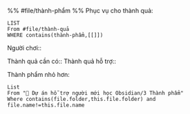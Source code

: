 %%
#file/thành-phẩm
%%
Phục vụ cho thành quả:
```dataview
LIST
From #file/thành-quả
WHERE contains(thành-phẩm,[[]])
```
Người chơi::

Thành quả cần có::
Thành quả hỗ trợ::

Thành phẩm nhỏ hơn:
```dataview
List 
From "📐 Dự án hỗ trợ người mới học Obsidian/3 Thành phẩm" 
Where contains(file.folder,this.file.folder) and file.name!=this.file.name
```